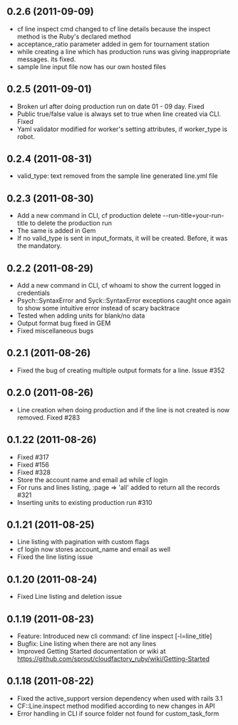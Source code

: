 ## 0.2.6 (2011-09-09)

* cf line inspect cmd changed to cf line details because the inspect method is the Ruby's declared method
* acceptance_ratio parameter added in gem for tournament station
* while creating a line which has production runs was giving inappropriate messages. its fixed.
* sample line input file now has our own hosted files

## 0.2.5 (2011-09-01)

* Broken url after doing production run on date 01 - 09 day. Fixed
* Public true/false value is always set to true when line created via CLI. Fixed
* Yaml validator modified for worker's setting attributes, if worker_type is robot.

## 0.2.4 (2011-08-31)

* valid_type: text removed from the sample line generated line.yml file

## 0.2.3 (2011-08-30)

* Add a new command in CLI, cf production delete --run-title=your-run-title to delete the production run
* The same is added in Gem
* If no valid_type is sent in input_formats, it will be created. Before, it was the mandatory.

## 0.2.2 (2011-08-29)

* Add a new command in CLI, cf whoami to show the current logged in credentials
* Psych::SyntaxError and Syck::SyntaxError exceptions caught once again to show some intuitive error instead of scary backtrace
* Tested when adding units for blank/no data
* Output format bug fixed in GEM
* Fixed miscellaneous bugs 

## 0.2.1 (2011-08-26)

* Fixed the bug of creating multiple output formats for a line. Issue #352

## 0.2.0 (2011-08-26)

* Line creation when doing production and if the line is not created is now removed. Fixed #283

## 0.1.22 (2011-08-26)

* Fixed #317
* Fixed #156
* Fixed #328
* Store the account name and email ad while cf login
* For runs and lines listing, :page => 'all' added to return all the records #321
* Inserting units to existing production run #310

## 0.1.21 (2011-08-25)

* Line listing with pagination with custom flags
* cf login now stores account_name and email as well
* Fixed the line listing issue

## 0.1.20 (2011-08-24)

* Fixed Line listing and deletion issue

## 0.1.19 (2011-08-23)

* Feature: Introduced new cli command: cf line inspect [-l=line_title]
* Bugfix:  Line listing when there are not any lines
* Improved Getting Started documentation or wiki at https://github.com/sprout/cloudfactory_ruby/wiki/Getting-Started

## 0.1.18 (2011-08-22)

* Fixed the active_support version dependency when used with rails 3.1
* CF::Line.inspect method modified according to new changes in API
* Error handling in CLI if source folder not found for custom_task_form

